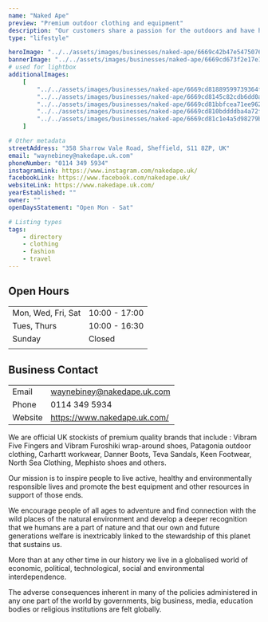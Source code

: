```yaml
---
name: "Naked Ape"
preview: "Premium outdoor clothing and equipment"
description: "Our customers share a passion for the outdoors and have high expectations of the products they use. Our aim is to stock the best products available, from the best manufacturers of outdoor and technical gear, who have earned their reputation for making exceptionally high quality and innovative products to meet these needs."
type: "lifestyle"

heroImage: "../../assets/images/businesses/naked-ape/6669c42b47e5475076969d3c_Screenshot-2024-06-12-at-16.49.57.png"
bannerImage: "../../assets/images/businesses/naked-ape/6669cd673f2e17e13cb3f228_1397295_612422528818543_1928828729_o.jpg"
# used for lightbox
additionalImages:
    [
        "../../assets/images/businesses/naked-ape/6669cd81889599739364fe01_345421466_767541018379498_6800038526407601469_n.jpg",
        "../../assets/images/businesses/naked-ape/6669cd8145c82cdb6dd0a0c1_176234588_4176876862373074_5164729837240294833_n.jpg",
        "../../assets/images/businesses/naked-ape/6669cd81bbfcea71ee962878_287320553_5486947234699357_2085005367017078092_n.jpg",
        "../../assets/images/businesses/naked-ape/6669cd810bddddba4a72ffce_314418936_5906069442787132_4394912458988775576_n.jpg",
        "../../assets/images/businesses/naked-ape/6669cd81c1e4a5d98279b5f3_335076354_218949473982432_9195683061107331775_n.jpg",
    ]

# Other metadata
streetAddress: "358 Sharrow Vale Road, Sheffield, S11 8ZP, UK"
email: "waynebiney@nakedape.uk.com"
phoneNumber: "0114 349 5934"
instagramLink: https://www.instagram.com/nakedape.uk/
facebookLink: https://www.facebook.com/nakedape.uk/
websiteLink: https://www.nakedape.uk.com/
yearEstablished: ""
owner: ""
openDaysStatement: "Open Mon - Sat"

# Listing types
tags:
    - directory
    - clothing
    - fashion
    - travel
---
```


## Open Hours

|                    |               |
| ------------------ | ------------- |
| Mon, Wed, Fri, Sat | 10:00 - 17:00 |
| Tues, Thurs        | 10:00 - 16:30 |
| Sunday             | Closed        |
|                    |               |

## Business Contact

|         |                              |
| ------- | ---------------------------- |
| Email   | waynebiney@nakedape.uk.com   |
| Phone   | 0114 349 5934                |
| Website | https://www.nakedape.uk.com/ |

We are official UK stockists of premium quality brands that include : Vibram Five Fingers and Vibram Furoshiki wrap-around shoes, Patagonia outdoor clothing, Carhartt workwear, Danner Boots, Teva Sandals, Keen Footwear, North Sea Clothing, Mephisto shoes and others.

Our mission is to inspire people to live active, healthy and environmentally responsible lives and promote the best equipment and other resources in support of those ends.

We encourage people of all ages to adventure and find connection with the wild places of the natural environment and develop a deeper recognition that we humans are a part of nature and that our own and future generations welfare is inextricably linked to the stewardship of this planet that sustains us.

More than at any other time in our history we live in a globalised world of economic, political, technological, social and environmental interdependence.

The adverse consequences inherent in many of the policies administered in any one part of the world by governments, big business, media, education bodies or religious institutions are felt globally.
